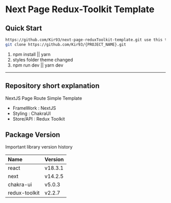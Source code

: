 # Next Page Redux-Toolkit Template

## Quick Start

```zsh
https://github.com/Kir93/next-page-reduxToolkit-template.git use this template and make project
git clone https://github.com/Kir93/{PROJECT_NAME}.git
```

1. npm install || yarn
2. styles folder theme changed
3. npm run dev || yarn dev

---

## Repository short explanation

NextJS Page Route Simple Template

- FrameWork : NextJS
- Styling : ChakraUI
- Store/API : Redux Toolkit

## Package Version

Important library version history

| Name          | Version |
| :------------ | :------ |
| react         | v18.3.1 |
| next          | v14.2.5 |
| chakra-ui     | v5.0.3  |
| redux-toolkit | v2.2.7  |
